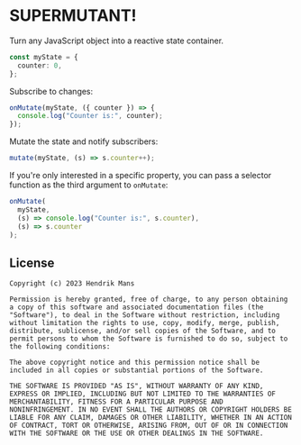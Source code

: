 # SUPERMUTANT!

Turn any JavaScript object into a reactive state container.

```ts
const myState = {
  counter: 0,
};
```

Subscribe to changes:

```ts
onMutate(myState, ({ counter }) => {
  console.log("Counter is:", counter);
});
```

Mutate the state and notify subscribers:

```ts
mutate(myState, (s) => s.counter++);
```

If you're only interested in a specific property, you can pass a selector function as the third argument to `onMutate`:

```ts
onMutate(
  myState,
  (s) => console.log("Counter is:", s.counter),
  (s) => s.counter
);
```

## License

```
Copyright (c) 2023 Hendrik Mans

Permission is hereby granted, free of charge, to any person obtaining
a copy of this software and associated documentation files (the
"Software"), to deal in the Software without restriction, including
without limitation the rights to use, copy, modify, merge, publish,
distribute, sublicense, and/or sell copies of the Software, and to
permit persons to whom the Software is furnished to do so, subject to
the following conditions:

The above copyright notice and this permission notice shall be
included in all copies or substantial portions of the Software.

THE SOFTWARE IS PROVIDED "AS IS", WITHOUT WARRANTY OF ANY KIND,
EXPRESS OR IMPLIED, INCLUDING BUT NOT LIMITED TO THE WARRANTIES OF
MERCHANTABILITY, FITNESS FOR A PARTICULAR PURPOSE AND
NONINFRINGEMENT. IN NO EVENT SHALL THE AUTHORS OR COPYRIGHT HOLDERS BE
LIABLE FOR ANY CLAIM, DAMAGES OR OTHER LIABILITY, WHETHER IN AN ACTION
OF CONTRACT, TORT OR OTHERWISE, ARISING FROM, OUT OF OR IN CONNECTION
WITH THE SOFTWARE OR THE USE OR OTHER DEALINGS IN THE SOFTWARE.
```
